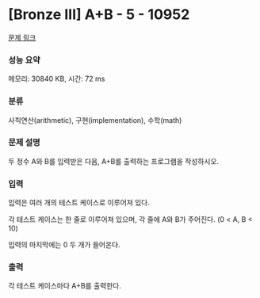 # [Bronze III] A+B - 5 - 10952 

[문제 링크](https://www.acmicpc.net/problem/10952) 

### 성능 요약

메모리: 30840 KB, 시간: 72 ms

### 분류

사칙연산(arithmetic), 구현(implementation), 수학(math)

### 문제 설명

<p>두 정수 A와 B를 입력받은 다음, A+B를 출력하는 프로그램을 작성하시오.</p>

### 입력 

 <p>입력은 여러 개의 테스트 케이스로 이루어져 있다.</p>

<p>각 테스트 케이스는 한 줄로 이루어져 있으며, 각 줄에 A와 B가 주어진다. (0 < A, B < 10)</p>

<p>입력의 마지막에는 0 두 개가 들어온다.</p>

### 출력 

 <p>각 테스트 케이스마다 A+B를 출력한다.</p>

